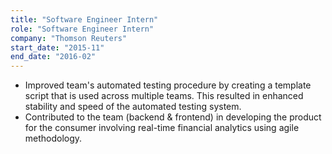 ```yaml
---
title: "Software Engineer Intern"
role: "Software Engineer Intern"
company: "Thomson Reuters"
start_date: "2015-11"
end_date: "2016-02"
---
```


- Improved team's automated testing procedure by creating a template script that is used across multiple teams. This resulted in enhanced stability and speed of the automated testing system.
- Contributed to the team (backend & frontend) in developing the product for the consumer involving real-time financial analytics using agile methodology.
